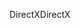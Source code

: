 <span data-ttu-id="f16e8-101">DirectX</span><span class="sxs-lookup"><span data-stu-id="f16e8-101">DirectX</span></span>